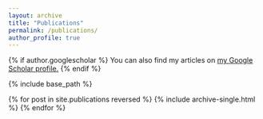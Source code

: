 ```yaml
---
layout: archive
title: "Publications"
permalink: /publications/
author_profile: true
---
```


{% if author.googlescholar %}
  You can also find my articles on <u><a href="{{author.googlescholar}}">my Google Scholar profile</a>.</u>
{% endif %}

{% include base_path %}

{% for post in site.publications reversed %}
  {% include archive-single.html %}
{% endfor %}



  <script>
        document.ready = function () {
            var tree = document.querySelector("#main>.archive article");
            var child = tree.children[1];
            tree.removeChild(child);
        }()
  </script>
